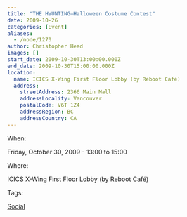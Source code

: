 ```yaml
---
title: "THE H∀UNTING—Halloween Costume Contest"
date: 2009-10-26
categories: [Event]
aliases:
  - /node/1270
author: Christopher Head
images: []
start_date: 2009-10-30T13:00:00.000Z
end_date: 2009-10-30T15:00:00.000Z
location:
  name: ICICS X-Wing First Floor Lobby (by Reboot Café)
  address:
    streetAddress: 2366 Main Mall
    addressLocality: Vancouver
    postalCode: V6T 1Z4
    addressRegion: BC
    addressCountry: CA
---
```


When: 

Friday, October 30, 2009 - 13:00 to 15:00

Where: 

ICICS X-Wing First Floor Lobby (by Reboot Café)

Tags: 

[Social](/social)
